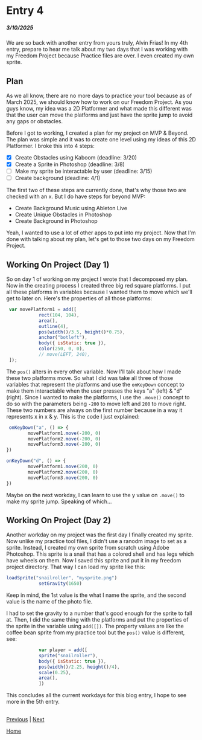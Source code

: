 # Entry 4
##### 3/10/2025

We are so back with another entry from yours truly, Alvin Frias! In my 4th entry, prepare to hear me talk about my two days that I was working with my Freedom Project because Practice files are over. I even created my own sprite.

## Plan
As we all know, there are no more days to practice your tool because as of March 2025, we should know how to work on our Freedom Project. As you guys know, my idea was a 2D Platformer and what made this different was that the user can move the platforms and just have the sprite jump to avoid any gaps or obstacles.

Before I got to working, I created a plan for my project on MVP & Beyond. The plan was simple and it was to create one level using my ideas of this 2D Platformer. I broke this into 4 steps:
* [x] Create Obstacles using Kaboom (deadline: 3/20)
* [x] Create a Sprite in Photoshop (deadline: 3/8)
* [ ] Make my sprite be interactable by user (deadline: 3/15)
* [ ] Create background (deadline: 4/1)

The first two of these steps are currently done, that's why those two are checked with an x. But I do have steps for beyond MVP:
* Create Background Music using Ableton Live
* Create Unique Obstacles in Photoshop
* Create Background in Photoshop

Yeah, I wanted to use a lot of other apps to put into my project. Now that I'm done with talking about my plan, let's get to those two days on my Freedom Project.

## Working On Project (Day 1)
So on day 1 of working on my project I wrote that I decomposed my plan. Now in the creating process I created three big red square platforms. I put all these platforms in variables because I wanted them to move which we'll get to later on. Here's the properties of all those platforms:
```js
 var movePlatform1 = add([
            rect(104, 104),
            area(),
            outline(4),
            pos(width()/3.5, height()*0.75),
            anchor("botleft"),
            body({ isStatic: true }),
            color(250, 0, 0),
            // move(LEFT, 240),
 ]);
```
The `pos()` alters in every other variable. Now I'll talk about how I made these two platforms move. So what I did was take all three of those variables that represent the platforms and use the `onKeyDown` concept to make them interactable when the user presses the keys "a" (left) & "d" (right). Since I wanted to make the platforms, I use the `.move()` concept to do so with the parameters being `-200` to move left and `200` to move right. These two numbers are always on the first number because in a way it represents x in x & y. This is the code I just explained:
```js
 onKeyDown("a", () => {
		movePlatform1.move(-200, 0)
        movePlatform2.move(-200, 0)
        movePlatform3.move(-200, 0)
})

onKeyDown("d", () => {
		movePlatform1.move(200, 0)
        movePlatform2.move(200, 0)
        movePlatform3.move(200, 0)
})
```
Maybe on the next workday, I can learn to use the y value on `.move()` to make my sprite jump. Speaking of which...
## Working On Project (Day 2)
Another workday on my project was the first day I finally created my sprite. Now unlike my practice tool files, I didn't use a ranodm image to set as a sprite. Instead, I created my own sprite from scratch using Adobe Photoshop. This sprite is a snail that has a colored shell and has legs which have wheels on them. Now I saved this sprite and put it in my freedom project directory. That way I can load my sprite like this:
```js
loadSprite("snailroller", "mysprite.png")
            setGravity(1650)
```
Keep in mind, the 1st value is the what I name the sprite, and the second value is the name of the photo file.

I had to set the gravity to a number that's good enough for the sprite to fall at. Then, I did the same thing with the platforms and put the properties of the sprite in the variable using `add([])`. The property values are like the coffee bean sprite from my practice tool but the `pos()` value is different, see:
```js
            var player = add([
            sprite("snailroller"),
            body({ isStatic: true }),
            pos(width()/2.25, height()/4),
            scale(0.25),
            area(),
            ])
```
This concludes all the current workdays for this blog entry, I hope to see more in the 5th entry.

## 



[Previous](entry03.md) | [Next](entry05.md)

[Home](../README.md)
